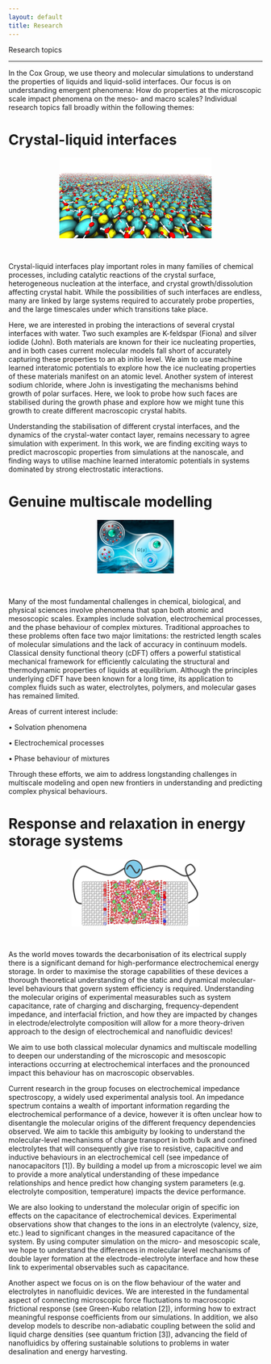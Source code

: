 ```yaml
---
layout: default
title: Research
---
```


<div class = "pageheadline" >Research topics</div>
<hr class="custom-hr">

In the Cox Group, we use theory and molecular simulations to understand the properties of liquids and liquid-solid interfaces. Our focus is on understanding emergent phenomena: How do properties at the microscopic scale impact phenomena on the meso- and macro scales? Individual research topics fall broadly within the following themes:


<h1 id="crystal-liquid-interfaces">Crystal-liquid interfaces</h1>

<div style="text-align: center;">
<img src="/research/crystalsurface.png" style="width: 60%; height: auto;" />
</div>

<div style="height: 30px;"></div>

Crystal-liquid interfaces play important roles in many families of chemical processes, including catalytic reactions of the crystal surface, heterogeneous nucleation at the interface, and crystal growth/dissolution affecting crystal habit. While the possibilities of such interfaces are endless, many are linked by large systems required to accurately probe properties, and the large timescales under which transitions take place.

Here, we are interested in probing the interactions of several crystal interfaces with water. Two such examples are K-feldspar (Fiona) and silver iodide (John). Both materials are known for their ice nucleating properties, and in both cases current molecular models fall short of accurately capturing these properties to an ab initio level. We aim to use machine learned interatomic potentials to explore how the ice nucleating properties of these materials manifest on an atomic level.
Another system of interest sodium chloride, where John is investigating the mechanisms behind growth of polar surfaces. Here, we look to probe how such faces are stabilised during the growth phase and explore how we might tune this growth to create different macroscopic crystal habits.

Understanding the stabilisation of different crystal interfaces, and the dynamics of the crystal-water contact layer, remains necessary to agree simulation with experiment. In this work, we are finding exciting ways to predict macroscopic properties from simulations at the nanoscale, and finding ways to utilise machine learned interatomic potentials in systems dominated by strong electrostatic interactions.

<h1 id="multiscale-modelling">Genuine multiscale modelling</h1>

<div style="text-align: center;">
<img src="/research/cdft_TOC.png" style="width: 30%; height: auto;" />
</div>

<div style="height: 30px;"></div>

Many of the most fundamental challenges in chemical, biological, and physical sciences involve phenomena that span both atomic and mesoscopic scales. Examples include solvation, electrochemical processes, and the phase behaviour of complex mixtures. Traditional approaches to these problems often face two major limitations: the restricted length scales of molecular simulations and the lack of accuracy in continuum models.
Classical density functional theory (cDFT) offers a powerful statistical mechanical framework for efficiently calculating the structural and thermodynamic properties of liquids at equilibrium. Although the principles underlying cDFT have been known for a long time, its application to complex fluids such as water, electrolytes, polymers, and molecular gases has remained limited.

Areas of current interest include:

• Solvation phenomena

• Electrochemical processes

• Phase behaviour of mixtures

Through these efforts, we aim to address longstanding challenges in multiscale modeling and open new frontiers in understanding and predicting complex physical behaviours.

<h1 id="energy-storage">Response and relaxation in energy storage systems</h1>

<div style="text-align: center;">
<img src="/research/energy-storage_3.png" style="width: 50%; height: auto;" />
</div>

<div style="height: 30px;"></div>

As the world moves towards the decarbonisation of its electrical supply there is a significant demand for high-performance electrochemical energy storage. In order to maximise the storage capabilities of these devices a thorough theoretical understanding of the static and dynamical molecular-level behaviours that govern system efficiency is required. Understanding the molecular origins of experimental measurables such as system capacitance, rate of charging and discharging, frequency-dependent impedance, and interfacial friction, and how they are impacted by changes in electrode/electrolyte composition will allow for a more theory-driven approach to the design of electrochemical and nanofluidic devices!

We aim to use both classical molecular dynamics and multiscale modelling to deepen our understanding of the microscopic and mesoscopic interactions occurring at electrochemical interfaces and the pronounced impact this behaviour has on macroscopic observables.

Current research in the group focuses on electrochemical impedance spectroscopy, a widely used experimental analysis tool. An impedance spectrum contains a wealth of important information regarding the electrochemical performance of a device, however it is often unclear how to disentangle the molecular origins of the different frequency dependencies observed. We aim to tackle this ambiguity by looking to understand the molecular-level mechanisms of charge transport in both bulk and confined electrolytes that will consequently give rise to resistive, capacitive and inductive behaviours in an electrochemical cell (see impedance of nanocapacitors [1]). By building a model up from a microscopic level we aim to provide a more analytical understanding of these impedance relationships and hence predict how changing system parameters (e.g. electrolyte composition, temperature) impacts the device performance.

We are also looking to understand the molecular origin of specific ion effects on the capacitance of electrochemical devices. Experimental observations show that changes to the ions in an electrolyte (valency, size, etc.) lead to significant changes in the measured capacitance of the system. By using computer simulation on the micro- and mesoscopic scale, we hope to understand the differences in molecular level mechanisms of double layer formation at the electrode-electrolyte interface and how these link to experimental observables such as capacitance.

Another aspect we focus on is on the flow behaviour of the water and electrolytes in nanofluidic devices.  We are interested in the fundamental aspect of connecting microscopic force fluctuations to macroscopic frictional response (see Green-Kubo relation [2]), informing how to extract meaningful response coefficients from our simulations. In addition, we also develop models to describe non-adiabatic coupling between the solid and liquid charge densities (see quantum friction [3]), advancing the field of nanofluidics by offering sustainable solutions to problems in water desalination and energy harvesting.
